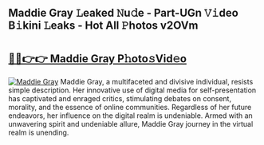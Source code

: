 ## Maddie Gray 𝙻eaked 𝙽u𝚍e - Part-UGn 𝚅𝚒deo B𝚒kini 𝙻eaks - Hot All 𝙿hotos v2OVm

# <h2><a href="http://ld12hd.urlbe.top/?page=Maddie+Gray">🔗🔗👉👉 Maddie Gray P𝚑oto𝚜Vid𝚎o</a></h2>

[![Maddie Gray](https://i.imgur.com/eBuTRDB.gif)](http://ld12hd.urlbe.top/?page=Maddie+Gray)
Maddie Gray, a multifaceted and divisive individual, resists simple description. Her innovative use of digital media for self-presentation has captivated and enraged critics, stimulating debates on consent, morality, and the essence of online communities. Regardless of her future endeavors, her influence on the digital realm is undeniable. Armed with an unwavering spirit and undeniable allure, Maddie Gray journey in the virtual realm is unending.
